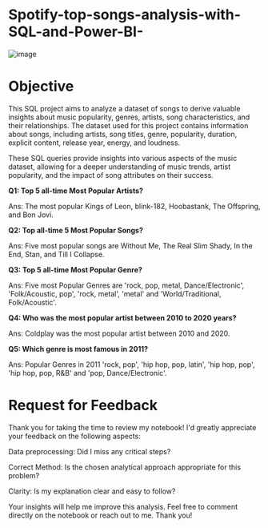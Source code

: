 # Spotify-top-songs-analysis-with-SQL-and-Power-BI-

![image](https://github.com/Shifanaaz125/Spotify-top-songs-analysis-with-SQL-and-Power-BI-/assets/120267469/837284ff-db2d-40eb-a9c7-5116da2811d7)


# Objective
This SQL project aims to analyze a dataset of songs to derive valuable insights about music popularity, genres, artists, song characteristics, and their relationships. The dataset used for this project contains information about songs, including artists, song titles, genre, popularity, duration, explicit content, release year, energy, and loudness.

These SQL queries provide insights into various aspects of the music dataset, allowing for a deeper understanding of music trends, artist popularity, and the impact of song attributes on their success.

 **Q1: Top 5 all-time  Most Popular Artists?** 
 
 Ans: The most popular Kings of Leon, blink-182, Hoobastank, The Offspring, and Bon Jovi.

 **Q2: Top all-time 5 Most Popular Songs?**
 
 Ans: Five most popular songs are Without Me, The Real Slim Shady, In the End, Stan,  and Till I Collapse.
 
 **Q3: Top 5 all-time Most Popular Genre?**

 Ans: Five most Popular Genres are 'rock, pop, metal, Dance/Electronic', 'Folk/Acoustic, pop', 'rock, metal', 'metal' and 'World/Traditional, Folk/Acoustic'. 

 **Q4: Who was the most popular artist between 2010 to 2020 years?**

 Ans: Coldplay was the most popular artist between 2010 and 2020.

 **Q5: Which genre is most famous in 2011?**

 Ans: Popular Genres in 2011 'rock, pop', 'hip hop, pop, latin', 'hip hop, pop', 'hip hop, pop, R&B' and 'pop, Dance/Electronic'.


# Request for Feedback
Thank you for taking the time to review my notebook! I'd greatly appreciate your feedback on the following aspects:

Data preprocessing: Did I miss any critical steps?

Correct Method: Is the chosen analytical approach appropriate for this problem?

Clarity: Is my explanation clear and easy to follow?

Your insights will help me improve this analysis. Feel free to comment directly on the notebook or reach out to me. Thank you!
